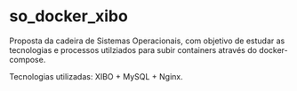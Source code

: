 # so_docker_xibo
Proposta da cadeira de Sistemas Operacionais, com objetivo de estudar as tecnologias e processos utilziados para subir containers através do docker-compose.

Tecnologias utilizadas: XIBO + MySQL + Nginx.

